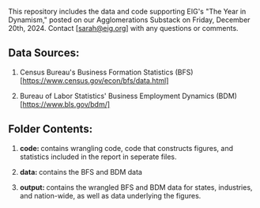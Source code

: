 This repository includes the data and code supporting EIG's "The Year in Dynamism," posted on our Agglomerations Substack on Friday, December 20th, 2024. Contact [sarah@eig.org] with any questions or comments.


## Data Sources:

1. Census Bureau's Business Formation Statistics (BFS) [https://www.census.gov/econ/bfs/data.html]

2. Bureau of Labor Statistics' Business Employment Dynamics (BDM) [https://www.bls.gov/bdm/]

## Folder Contents:

1. <b>code: </b> contains wrangling code, code that constructs figures, and statistics included in the report in seperate files.

2. <b>data: </b> contains the BFS and BDM data

3. <b>output: </b> contains the wrangled BFS and BDM data for states, industries, and nation-wide, as well as data underlying the figures.
